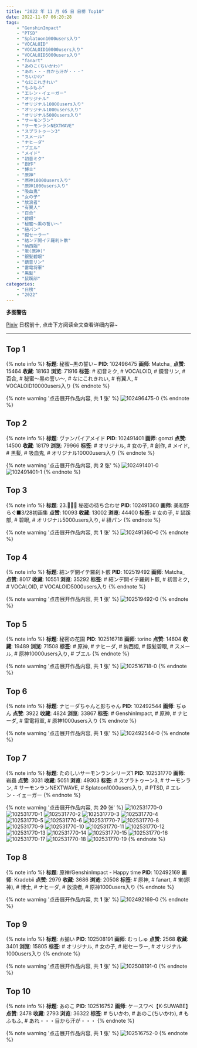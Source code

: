 ```yaml
---
title: "2022 年 11 月 05 日 日榜 Top10"
date: 2022-11-07 06:20:28
tags:
    - "GenshinImpact"
    - "PTSD"
    - "Splatoon1000users入り"
    - "VOCALOID"
    - "VOCALOID10000users入り"
    - "VOCALOID5000users入り"
    - "fanart"
    - "あのこ(ちいかわ)"
    - "あれ・・・目から汗が・・・"
    - "ちいかわ"
    - "なにこれきれい"
    - "もふもふ"
    - "エレン・イェーガー"
    - "オリジナル"
    - "オリジナル10000users入り"
    - "オリジナル1000users入り"
    - "オリジナル5000users入り"
    - "サーモンラン"
    - "サーモンランNEXTWAVE"
    - "スプラトゥーン3"
    - "スメール"
    - "ナヒーダ"
    - "ブエル"
    - "メイド"
    - "初音ミク"
    - "創作"
    - "博士"
    - "原神"
    - "原神10000users入り"
    - "原神1000users入り"
    - "吸血鬼"
    - "女の子"
    - "放浪者"
    - "有翼人"
    - "百合"
    - "碧眼"
    - "秘蜜〜黒の誓い〜"
    - "紐パン"
    - "紺セーラー"
    - "結ンデ開イテ羅刹ト骸"
    - "纳西妲"
    - "蛍(原神)"
    - "銀髪碧眼"
    - "鏡音リン"
    - "雷電将軍"
    - "黒髪"
    - "鼠蹊部"
categories:
    - "日榜"
    - "2022"
---
```


<i class="fa fa-triangle-exclamation"></i>**多图警告**<i class="fa fa-triangle-exclamation"></i>

[Pixiv](https://www.pixiv.net/) 日榜前十, 点击下方阅读全文查看详细内容~

<!-- more -->

---

## Top 1

{% note info %}
**标题**: 秘蜜~黒の誓い~
**PID**: 102496475 **画师**: Matcha_
**点赞**: 15464 **收藏**: 18163 **浏览**: 71916
**标签**: # 初音ミク, # VOCALOID, # 鏡音リン, # 百合, # 秘蜜〜黒の誓い〜, # なにこれきれい, # 有翼人, # VOCALOID10000users入り
{% endnote %}

{% note warning '点击展开作品内容, 共 **1** 张' %}
![102496475-0](https://i.pixiv.re/img-original/img/2022/11/04/04/44/18/102496475_p0.jpg)
{% endnote %}

## Top 2

{% note info %}
**标题**: ヴァンパイアメイド
**PID**: 102491401 **画师**: gomzi
**点赞**: 14500 **收藏**: 18179 **浏览**: 79966
**标签**: # オリジナル, # 女の子, # 創作, # メイド, # 黒髪, # 吸血鬼, # オリジナル10000users入り
{% endnote %}

{% note warning '点击展开作品内容, 共 **2** 张' %}
![102491401-0](https://i.pixiv.re/img-original/img/2022/11/04/00/00/19/102491401_p0.jpg)
![102491401-1](https://i.pixiv.re/img-original/img/2022/11/04/00/00/19/102491401_p1.jpg)
{% endnote %}

## Top 3

{% note info %}
**标题**: 23.🧚🏻‍♀ 秘密の待ち合わせ
**PID**: 102491360 **画师**: 美和野らぐ■3/28初画集
**点赞**: 10093 **收藏**: 13002 **浏览**: 44400
**标签**: # 女の子, # 鼠蹊部, # 碧眼, # オリジナル5000users入り, # 紐パン
{% endnote %}

{% note warning '点击展开作品内容, 共 **1** 张' %}
![102491360-0](https://i.pixiv.re/img-original/img/2022/11/04/00/00/14/102491360_p0.png)
{% endnote %}

## Top 4

{% note info %}
**标题**: 結ンデ開イテ羅刹ト骸
**PID**: 102519492 **画师**: Matcha_
**点赞**: 8017 **收藏**: 10551 **浏览**: 35292
**标签**: # 結ンデ開イテ羅刹ト骸, # 初音ミク, # VOCALOID, # VOCALOID5000users入り
{% endnote %}

{% note warning '点击展开作品内容, 共 **1** 张' %}
![102519492-0](https://i.pixiv.re/img-original/img/2022/11/05/01/30/02/102519492_p0.jpg)
{% endnote %}

## Top 5

{% note info %}
**标题**: 秘密の花園
**PID**: 102516718 **画师**: torino
**点赞**: 14604 **收藏**: 19489 **浏览**: 71508
**标签**: # 原神, # ナヒーダ, # 纳西妲, # 銀髪碧眼, # スメール, # 原神10000users入り, # ブエル
{% endnote %}

{% note warning '点击展开作品内容, 共 **1** 张' %}
![102516718-0](https://i.pixiv.re/img-original/img/2022/11/05/00/00/10/102516718_p0.jpg)
{% endnote %}

## Top 6

{% note info %}
**标题**: ナヒーダちゃんと影ちゃん
**PID**: 102492544 **画师**: ぢゅん
**点赞**: 3922 **收藏**: 4824 **浏览**: 33867
**标签**: # GenshinImpact, # 原神, # ナヒーダ, # 雷電将軍, # 原神1000users入り
{% endnote %}

{% note warning '点击展开作品内容, 共 **1** 张' %}
![102492544-0](https://i.pixiv.re/img-original/img/2022/11/04/00/32/01/102492544_p0.jpg)
{% endnote %}

## Top 7

{% note info %}
**标题**: たのしいサーモンランシリーズ1
**PID**: 102531770 **画师**: 岩蟲
**点赞**: 3031 **收藏**: 5051 **浏览**: 49303
**标签**: # スプラトゥーン3, # サーモンラン, # サーモンランNEXTWAVE, # Splatoon1000users入り, # PTSD, # エレン・イェーガー
{% endnote %}

{% note warning '点击展开作品内容, 共 **20** 张' %}
![102531770-0](https://i.pixiv.re/img-original/img/2022/11/05/15/23/12/102531770_p0.jpg)
![102531770-1](https://i.pixiv.re/img-original/img/2022/11/05/15/23/12/102531770_p1.jpg)
![102531770-2](https://i.pixiv.re/img-original/img/2022/11/05/15/23/12/102531770_p2.jpg)
![102531770-3](https://i.pixiv.re/img-original/img/2022/11/05/15/23/12/102531770_p3.jpg)
![102531770-4](https://i.pixiv.re/img-original/img/2022/11/05/15/23/12/102531770_p4.jpg)
![102531770-5](https://i.pixiv.re/img-original/img/2022/11/05/15/23/12/102531770_p5.jpg)
![102531770-6](https://i.pixiv.re/img-original/img/2022/11/05/15/23/12/102531770_p6.jpg)
![102531770-7](https://i.pixiv.re/img-original/img/2022/11/05/15/23/12/102531770_p7.jpg)
![102531770-8](https://i.pixiv.re/img-original/img/2022/11/05/15/23/12/102531770_p8.jpg)
![102531770-9](https://i.pixiv.re/img-original/img/2022/11/05/15/23/12/102531770_p9.jpg)
![102531770-10](https://i.pixiv.re/img-original/img/2022/11/05/15/23/12/102531770_p10.jpg)
![102531770-11](https://i.pixiv.re/img-original/img/2022/11/05/15/23/12/102531770_p11.jpg)
![102531770-12](https://i.pixiv.re/img-original/img/2022/11/05/15/23/12/102531770_p12.jpg)
![102531770-13](https://i.pixiv.re/img-original/img/2022/11/05/15/23/12/102531770_p13.jpg)
![102531770-14](https://i.pixiv.re/img-original/img/2022/11/05/15/23/12/102531770_p14.jpg)
![102531770-15](https://i.pixiv.re/img-original/img/2022/11/05/15/23/12/102531770_p15.jpg)
![102531770-16](https://i.pixiv.re/img-original/img/2022/11/05/15/23/12/102531770_p16.jpg)
![102531770-17](https://i.pixiv.re/img-original/img/2022/11/05/15/23/12/102531770_p17.jpg)
![102531770-18](https://i.pixiv.re/img-original/img/2022/11/05/15/23/12/102531770_p18.jpg)
![102531770-19](https://i.pixiv.re/img-original/img/2022/11/05/15/23/12/102531770_p19.jpg)
{% endnote %}

## Top 8

{% note info %}
**标题**: 原神/GenshinImpact - Happy time
**PID**: 102492169 **画师**: Kradebii
**点赞**: 2979 **收藏**: 3686 **浏览**: 20508
**标签**: # 原神, # fanart, # 蛍(原神), # 博士, # ナヒーダ, # 放浪者, # 原神1000users入り
{% endnote %}

{% note warning '点击展开作品内容, 共 **1** 张' %}
![102492169-0](https://i.pixiv.re/img-original/img/2022/11/04/00/19/11/102492169_p0.png)
{% endnote %}

## Top 9

{% note info %}
**标题**: お揃い
**PID**: 102508191 **画师**: むっしゅ
**点赞**: 2568 **收藏**: 3401 **浏览**: 15805
**标签**: # オリジナル, # 女の子, # 紺セーラー, # オリジナル1000users入り
{% endnote %}

{% note warning '点击展开作品内容, 共 **1** 张' %}
![102508191-0](https://i.pixiv.re/img-original/img/2022/11/04/19/00/02/102508191_p0.png)
{% endnote %}

## Top 10

{% note info %}
**标题**: あのこ
**PID**: 102516752 **画师**: ケースワベ【K-SUWABE】
**点赞**: 2478 **收藏**: 2793 **浏览**: 36322
**标签**: # ちいかわ, # あのこ(ちいかわ), # もふもふ, # あれ・・・目から汗が・・・
{% endnote %}

{% note warning '点击展开作品内容, 共 **1** 张' %}
![102516752-0](https://i.pixiv.re/img-original/img/2022/11/05/00/00/13/102516752_p0.jpg)
{% endnote %}

